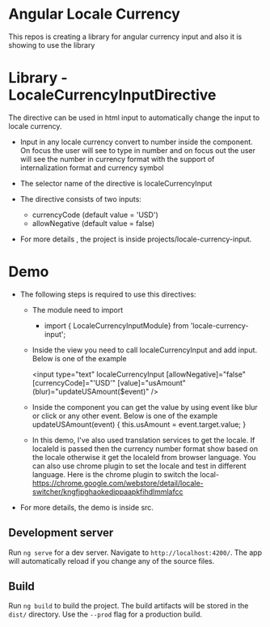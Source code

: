 # Angular Locale Currency

This repos is creating a library for angular currency input and also it is showing to use the library

# Library - LocaleCurrencyInputDirective

The directive can be used in html input to automatically change the input to locale currency.
- Input in any locale currency convert to number inside the component. On focus the user will see to type in number and on focus out the user will see the number in currency format with the support of internalization format and currency symbol

- The selector name of the directive is localeCurrencyInput

- The directive consists of two inputs:
  * currencyCode (default value = 'USD')
  * allowNegative (default value = false)

- For more details , the project is inside projects/locale-currency-input. 

# Demo
- The following steps is required to use this directives:
  - The module need to import
     * import { LocaleCurrencyInputModule} from 'locale-currency-input';

  - Inside the view you need to call localeCurrencyInput and add input. Below is one of the example
  
    <input type="text"
        localeCurrencyInput
        [allowNegative]="false"
        [currencyCode]="'USD'"
        [value]="usAmount"
        (blur)="updateUSAmount($event)" />

  - Inside the component you can get the value by using event like blur or click or any other event. Below is one of the example
      updateUSAmount(event) {
        this.usAmount = event.target.value;
      }

  - In this demo, I've also used translation services to get the locale. If localeId is passed then the currency number format show based on the locale otherwise it get the localeId from browser language. You can also use chrome plugin to set the locale and test in different language. Here is the chrome plugin to switch the local- https://chrome.google.com/webstore/detail/locale-switcher/kngfjpghaokedippaapkfihdlmmlafcc
  
- For more details, the demo is inside src.


## Development server

Run `ng serve` for a dev server. Navigate to `http://localhost:4200/`. The app will automatically reload if you change any of the source files.

## Build

Run `ng build` to build the project. The build artifacts will be stored in the `dist/` directory. Use the `--prod` flag for a production build.

